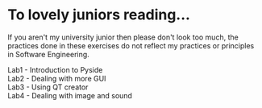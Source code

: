 # To lovely juniors reading...

If you aren't my university junior then please don't look too much, the practices done in these exercises do not reflect my practices or principles in Software Engineering.

Lab1 - Introduction to Pyside <br>
Lab2 - Dealing with more GUI <br>
Lab3 - Using QT creator <br>
Lab4 - Dealing with image and sound <br>
